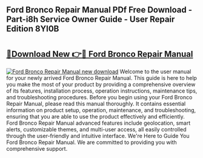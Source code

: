 ## Ford Bronco Repair Manual PDf Free Download - Part-i8h Service Owner Guide - User Repair Edition 8YI0B

# <h2><a href="http://bc75208.oget.top/?id=Ford+Bronco+Repair+Manual">🔗Download New 👉🔴 Ford Bronco Repair Manual</a></h2>

[![Ford Bronco Repair Manual new download](https://i.imgur.com/5g1atiW.png)](http://bc75208.oget.top/?id=Ford+Bronco+Repair+Manual)
Welcome to the user manual for your newly arrived Ford Bronco Repair Manual. This guide is here to help you make the most of your product by providing a comprehensive overview of its features, installation process, operation instructions, maintenance tips, and troubleshooting procedures. Before you begin using your Ford Bronco Repair Manual, please read this manual thoroughly. It contains essential information on product setup, operation, maintenance, and troubleshooting, ensuring that you are able to use the product effectively and efficiently. Ford Bronco Repair Manual advanced features include geolocation, smart alerts, customizable themes, and multi-user access, all easily controlled through the user-friendly and intuitive interface. We're Here to Guide You Ford Bronco Repair Manual. We are committed to providing you with comprehensive support.
